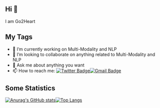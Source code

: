 ## Hi 👋
I am Go2Heart

## My Tags

- 🔭 I’m currently working on Multi-Modality and NLP
- 👯 I’m looking to collaborate on anything related to Multi-Modality and NLP
- 💬 Ask me about anything you want
- 📫 How to reach me: [![Twitter Badge](https://img.shields.io/badge/-twitter-blue?style=flat-square&logo=Twitter&logoColor=white&link=)](https://twitter.com/Anxiou51)[![Gmail Badge](https://img.shields.io/badge/-Gmail-c14438?style=flat-square&logo=Gmail&logoColor=white&link=mailto:go2heart@outlook.com)](mailto::go2heart@outlook.com)

## Some Statistics

[![Anurag's GitHub stats](https://github-readme-stats.vercel.app/api?username=Go2Heart&count_private=true&rank_icon=github&theme=dracula)](https://github.com/anuraghazra/github-readme-stats)[![Top Langs](https://github-readme-stats.vercel.app/api/top-langs/?username=Go2Heart&hide=tex,html,jupyternotebook&layout=donut&theme=dracula&exclude_repo=Education_Assistance_Application)](https://github.com/anuraghazra/github-readme-stats)




<!--
**Go2Heart/Go2Heart** is a ✨ _special_ ✨ repository because its `README.md` (this file) appears on your GitHub profile.

Here are some ideas to get you started:

- 🔭 I’m currently working on ...
- 🌱 I’m currently learning ...
- 👯 I’m looking to collaborate on ...
- 🤔 I’m looking for help with ...
- 💬 Ask me about ...
- 📫 How to reach me: ...
- 😄 Pronouns: ...
- ⚡ Fun fact: ...
-->
